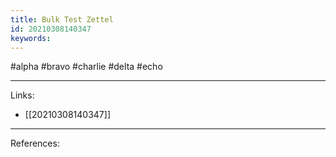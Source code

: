```yaml
---
title: Bulk Test Zettel
id: 20210308140347
keywords:
---
```

#alpha #bravo #charlie #delta #echo

---
Links:

- [[20210308140347]]

---
References:
